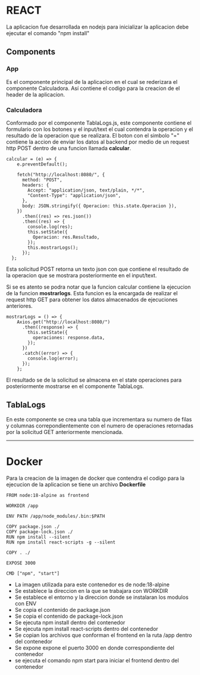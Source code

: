 # REACT
La aplicacion fue desarrollada en nodejs para inicializar la aplicacion debe ejecutar el comando "npm install"

## Components
### App
Es el componente principal de la aplicacion en el cual se rederizara el componente Calculadora. Así contiene el codigo para la creacion de el header de la aplicacion.

### Calculadora
Conformado por el componente TablaLogs.js, este componente contiene el formulario con los botones y el input/text el cual contendra la operacion y el resultado de la operacion que se realizara.
El boton con el simbolo "=" contiene la accion de enviar los datos al backend por medio de un request http POST dentro de una funcion llamada **calcular**. 

```
calcular = (e) => {
    e.preventDefault();

    fetch("http://localhost:8080/", {
      method: "POST",
      headers: {
        Accept: "application/json, text/plain, */*",
        "Content-Type": "application/json",
      },
      body: JSON.stringify({ Operacion: this.state.Operacion }),
    })
      .then((res) => res.json())
      .then((res) => {
        console.log(res);
        this.setState({
          Operacion: res.Resultado,
        });
        this.mostrarLogs();
      });
  };
```

Esta solicitud POST retorna un texto json con que contiene el resultado de la operacion que se mostrara posteriormente en el input/text.

Si se es atento se podra notar que la funcion calcular contiene la ejecucion de la funcion **mostrarlogs**. Esta funcion es la encargada de realizar el request http GET para obtener los datos almacenados de ejecuciones anteriores.

```
mostrarLogs = () => {
    Axios.get("http://localhost:8080/")
      .then((response) => {
        this.setState({
          operaciones: response.data,
        });
      })
      .catch((error) => {
        console.log(error);
      });
    };
```

El resultado se de la solicitud se almacena en el state operaciones para posteriormente mostrarse en el componente TablaLogs.

## TablaLogs
En este componente se crea una tabla que incrementara su numero de filas y columnas correpondientemente con el numero de operaciones retornadas por la solicitud GET anteriormente mencionada.

---
# Docker
Para la creacion de la imagen de docker que contendra el codigo para la ejecucion de la aplicacion se tiene un archivo **Dockerfile**

~~~
FROM node:18-alpine as frontend

WORKDIR /app

ENV PATH /app/node_modules/.bin:$PATH

COPY package.json ./
COPY package-lock.json ./
RUN npm install --silent
RUN npm install react-scripts -g --silent

COPY . ./

EXPOSE 3000

CMD ["npm", "start"]
~~~

- La imagen utilizada para este contenedor es de node:18-alpine
- Se establece la direccion en la que se trabajara con WORKDIR
- Se establece el entorno y la direccion donde se instalaran los modulos con ENV
- Se copia el contenido de package.json
- Se copia el contenido de package-lock.json
- Se ejecuta npm install dentro del contenedor
- Se ejecuta npm install react-scripts dentro del contenedor
- Se copian los archivos que conforman el frontend en la ruta /app dentro del contenedor 
- Se expone expone el puerto 3000 en donde correspondiente del contenedor
- se ejecuta el comando npm start para iniciar el frontend dentro del contenedor